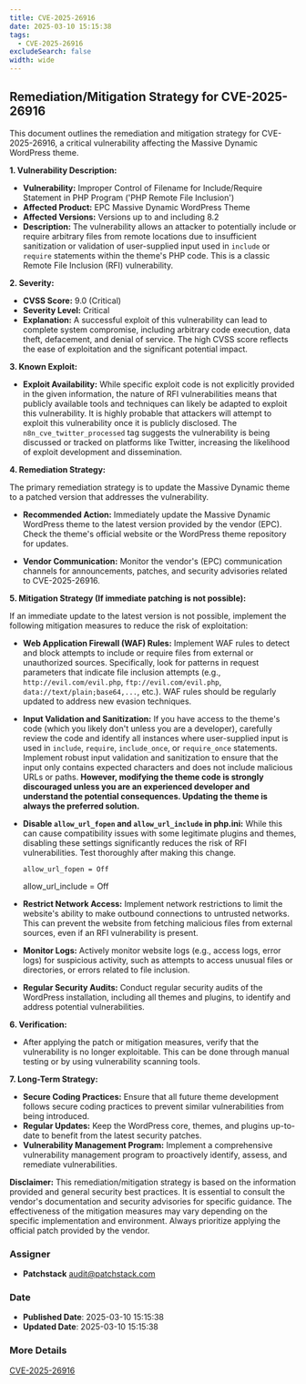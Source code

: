 ```yaml
---
title: CVE-2025-26916
date: 2025-03-10 15:15:38
tags:
  - CVE-2025-26916
excludeSearch: false
width: wide
---
```


## Remediation/Mitigation Strategy for CVE-2025-26916

This document outlines the remediation and mitigation strategy for CVE-2025-26916, a critical vulnerability affecting the Massive Dynamic WordPress theme.

**1. Vulnerability Description:**

*   **Vulnerability:** Improper Control of Filename for Include/Require Statement in PHP Program ('PHP Remote File Inclusion')
*   **Affected Product:** EPC Massive Dynamic WordPress Theme
*   **Affected Versions:** Versions up to and including 8.2
*   **Description:** The vulnerability allows an attacker to potentially include or require arbitrary files from remote locations due to insufficient sanitization or validation of user-supplied input used in `include` or `require` statements within the theme's PHP code. This is a classic Remote File Inclusion (RFI) vulnerability.

**2. Severity:**

*   **CVSS Score:** 9.0 (Critical)
*   **Severity Level:** Critical
*   **Explanation:** A successful exploit of this vulnerability can lead to complete system compromise, including arbitrary code execution, data theft, defacement, and denial of service.  The high CVSS score reflects the ease of exploitation and the significant potential impact.

**3. Known Exploit:**

*   **Exploit Availability:** While specific exploit code is not explicitly provided in the given information, the nature of RFI vulnerabilities means that publicly available tools and techniques can likely be adapted to exploit this vulnerability.  It is highly probable that attackers will attempt to exploit this vulnerability once it is publicly disclosed.  The `n8n_cve_twitter_processed` tag suggests the vulnerability is being discussed or tracked on platforms like Twitter, increasing the likelihood of exploit development and dissemination.

**4. Remediation Strategy:**

The primary remediation strategy is to update the Massive Dynamic theme to a patched version that addresses the vulnerability.

*   **Recommended Action:** Immediately update the Massive Dynamic WordPress theme to the latest version provided by the vendor (EPC).  Check the theme's official website or the WordPress theme repository for updates.

*   **Vendor Communication:** Monitor the vendor's (EPC) communication channels for announcements, patches, and security advisories related to CVE-2025-26916.

**5. Mitigation Strategy (If immediate patching is not possible):**

If an immediate update to the latest version is not possible, implement the following mitigation measures to reduce the risk of exploitation:

*   **Web Application Firewall (WAF) Rules:** Implement WAF rules to detect and block attempts to include or require files from external or unauthorized sources.  Specifically, look for patterns in request parameters that indicate file inclusion attempts (e.g., `http://evil.com/evil.php`, `ftp://evil.com/evil.php`, `data://text/plain;base64,...`, etc.).  WAF rules should be regularly updated to address new evasion techniques.

*   **Input Validation and Sanitization:**  If you have access to the theme's code (which you likely don't unless you are a developer), carefully review the code and identify all instances where user-supplied input is used in `include`, `require`, `include_once`, or `require_once` statements.  Implement robust input validation and sanitization to ensure that the input only contains expected characters and does not include malicious URLs or paths.  **However, modifying the theme code is strongly discouraged unless you are an experienced developer and understand the potential consequences.  Updating the theme is always the preferred solution.**

*   **Disable `allow_url_fopen` and `allow_url_include` in php.ini:** While this can cause compatibility issues with some legitimate plugins and themes, disabling these settings significantly reduces the risk of RFI vulnerabilities.  Test thoroughly after making this change.

        allow_url_fopen = Off
    allow_url_include = Off
    
*   **Restrict Network Access:**  Implement network restrictions to limit the website's ability to make outbound connections to untrusted networks. This can prevent the website from fetching malicious files from external sources, even if an RFI vulnerability is present.

*   **Monitor Logs:**  Actively monitor website logs (e.g., access logs, error logs) for suspicious activity, such as attempts to access unusual files or directories, or errors related to file inclusion.

*   **Regular Security Audits:** Conduct regular security audits of the WordPress installation, including all themes and plugins, to identify and address potential vulnerabilities.

**6. Verification:**

*   After applying the patch or mitigation measures, verify that the vulnerability is no longer exploitable.  This can be done through manual testing or by using vulnerability scanning tools.

**7. Long-Term Strategy:**

*   **Secure Coding Practices:** Ensure that all future theme development follows secure coding practices to prevent similar vulnerabilities from being introduced.
*   **Regular Updates:** Keep the WordPress core, themes, and plugins up-to-date to benefit from the latest security patches.
*   **Vulnerability Management Program:** Implement a comprehensive vulnerability management program to proactively identify, assess, and remediate vulnerabilities.

**Disclaimer:** This remediation/mitigation strategy is based on the information provided and general security best practices. It is essential to consult the vendor's documentation and security advisories for specific guidance.  The effectiveness of the mitigation measures may vary depending on the specific implementation and environment.  Always prioritize applying the official patch provided by the vendor.

### Assigner
- **Patchstack** <audit@patchstack.com>

### Date
- **Published Date**: 2025-03-10 15:15:38
- **Updated Date**: 2025-03-10 15:15:38

### More Details
[CVE-2025-26916](https://www.cvedetails.com/cve/CVE-2025-26916)